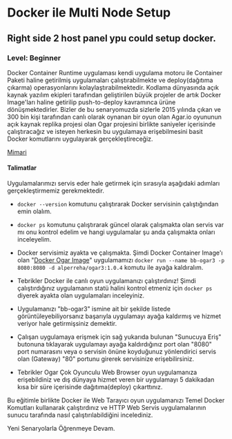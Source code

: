 # Docker ile Multi Node Setup 

## Right side 2 host panel ypu could setup docker.  

###  Level: Beginner  

Docker Container Runtime uygulaması kendi uygulama motoru ile Container Paketi haline getirilmiş uygulamaları çalıştırabilmekte ve deploy(dağıtıma çıkarma) operasyonlarını kolaylaştırabilmektedir. Kodlama dünyasında açık kaynak yazılım ekipleri tarafından geliştirilen büyük projeler de artık Docker Image'ları haline getirilip push-to-deploy kavramınca ürüne dönüşmektedirler. Bizler de bu senaryomuzda sizlerle 2015 yılında çıkan ve 300 bin kişi tarafından canlı olarak oynanan bir oyun olan Agar.io oyununun açık kaynak replika projesi olan Ogar projesini birlikte saniyeler içerisinde çalıştıracağız ve isteyen herkesin bu uygulamaya erişebilmesini basit Docker komutlarını uygulayarak gerçekleştireceğiz.  

[Mimari](https://cdn.bulutbilisimciler.com/public/images/pg/bba-scenario-ogar.png)

#### Talimatlar  

Uygulamalarımızı servis eder hale getirmek için sırasıyla aşağıdaki adımları gerçekleştirmemiz gerekmektedir.  

- ``docker --version`` komutunu çalıştırarak Docker servisinin çalıştığından emin olalım.  

- ``docker ps`` komutunu çalıştırarak güncel olarak çalışmakta olan servis var mı onu kontrol edelim ve hangi uygulamalar şu anda çalışmakta onları inceleyelim.  

- Docker servisimiz ayakta ve çalışmakta. Şimdi Docker Container Image'ı olan "[Docker Ogar Image](https://hub.docker.com/r/alperreha/ogar3)" uygulamamızı ``docker run --name bb-ogar3 -p 8080:8080 -d alperreha/ogar3:1.0.4`` komutu ile ayağa kaldıralım.  

- Tebrikler Docker ile canlı oyun uygulamanızı çalıştırdınız! Şimdi çalıştırdığınız uygulamanın statü halini kontrol etmeniz için ``docker ps`` diyerek ayakta olan uygulamaları inceleyiniz.  

- Uygulamanızı "bb-ogar3" ismine ait bir şekilde listede görüntüleyebiliyorsanız başarıyla uygulamayı ayağa kaldırmış ve hizmet veriyor hale getirmişsiniz demektir.  

- Çalışan uygulamaya erişmek için sağ yukarıda bulunan "Sunucuya Eriş" butonuna tıklayarak uygulamayı ayağa kaldırdığınız port olan "8080" port numarasını veya o servisin önüne koyduğunuz yönlendirici servis olan (Gateway) "80" portunu girerek servisinize erişebilirsiniz.  

- Tebrikler Ogar Çok Oyunculu Web Browser oyun uygulamanıza erişebildiniz ve dış dünyaya hizmet veren bir uygulamayı 5 dakikadan kısa bir süre içerisinde dağıtıma(deploy) çıkarttınız.  

Bu eğitimle birlikte Docker ile Web Tarayıcı oyun uygulamanızı Temel Docker Komutları kullanarak çalıştırdınız ve HTTP Web Servis uygulamalarının sunucu tarafında nasıl çalıştırılabildiğini incelediniz.  

Yeni Senaryolarla Öğrenmeye Devam.  







